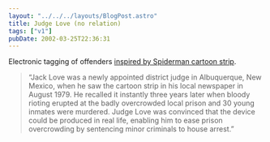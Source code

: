 ```yaml
---
layout: "../../../layouts/BlogPost.astro"
title: Judge Love (no relation)
tags: ["v1"]
pubDate: 2002-03-25T22:36:31
---
```


Electronic tagging of offenders [inspired by Spiderman cartoon strip][1].

> &#8220;Jack Love was a newly appointed district judge in Albuquerque, New Mexico, when he saw the cartoon strip in his local newspaper in August 1979. He recalled it instantly three years later when bloody rioting erupted at the badly overcrowded local prison and 30 young inmates were murdered. Judge Love was convinced that the device could be produced in real life, enabling him to ease prison overcrowding by sentencing minor criminals to house arrest.&#8221;

[1]: http://www.thetimes.co.uk/article/0,,2-243559,00.html
